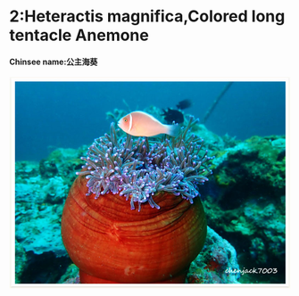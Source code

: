 # 2:Heteractis magnifica,Colored long tentacle Anemone

#### Chinsee name:公主海葵

![](../../.gitbook/assets/heteractis-magnifica.jpg)

